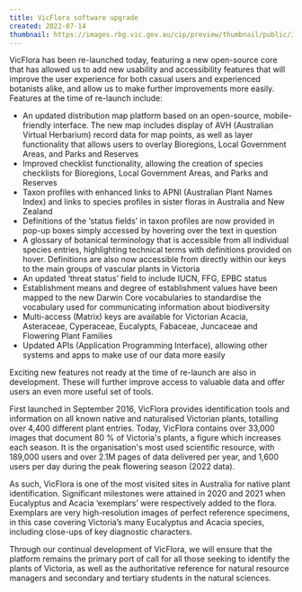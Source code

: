 ```yaml
---
title: VicFlora software upgrade
created: 2022-07-14
thumbnail: https://images.rbg.vic.gov.au/cip/preview/thumbnail/public/32388?size=192
---
```


VicFlora has been re-launched today, featuring a new open-source core that has allowed us to add new usability and accessibility features<!--more--> that will improve the user experience for both casual users and experienced botanists alike, and allow us to make further improvements more easily. Features at the time of re-launch include: 

-	An updated distribution map platform based on an open-source, mobile-friendly interface. The new map includes display of AVH (Australian Virtual Herbarium) record data for map points, as well as layer functionality that allows users to overlay Bioregions, Local Government Areas, and Parks and Reserves
-	Improved checklist functionality, allowing the creation of species checklists for Bioregions, Local Government Areas, and Parks and Reserves
-	Taxon profiles with enhanced links to APNI (Australian Plant Names Index) and links to species profiles in sister floras in Australia and New Zealand
-	Definitions of the ‘status fields’ in taxon profiles are now provided in pop-up boxes simply accessed by hovering over the text in question
-	A glossary of botanical terminology that is accessible from all individual species entries, highlighting technical terms with definitions provided on hover. Definitions are also now accessible from directly within our keys to the main groups of vascular plants in Victoria
-	An updated ‘threat status’ field to include IUCN, FFG, EPBC status
-	Establishment means and degree of establishment values have been mapped to the new Darwin Core vocabularies to standardise the vocabulary used for communicating information about biodiversity
-	Multi-access (Matrix) keys are available for Victorian Acacia, Asteraceae, Cyperaceae, Eucalypts, Fabaceae, Juncaceae and Flowering Plant Families
-	Updated APIs (Application Programming Interface), allowing other systems and apps to make use of our data more easily

Exciting new features not ready at the time of re-launch are also in development. These will further improve access to valuable data and offer users an even more useful set of tools.

First launched in September 2016, VicFlora provides identification tools and information on all known native and naturalised Victorian plants, totalling over 4,400 different plant entries. Today, VicFlora contains over 33,000 images that document 80 % of Victoria's plants, a figure which increases each season. It is the organisation's most used scientific resource, with 189,000 users and over 2.1M pages of data delivered per year, and 1,600 users per day during the peak flowering season (2022 data).

As such, VicFlora is one of the most visited sites in Australia for native plant identification. Significant milestones were attained in 2020 and 2021 when Eucalyptus and Acacia ‘exemplars’ were respectively added to the flora. Exemplars are very high-resolution images of perfect reference specimens, in this case covering Victoria’s many Eucalyptus and Acacia species, including close-ups of key diagnostic characters.  

Through our continual development of VicFlora, we will ensure that the platform remains the primary port of call for all those seeking to identify the plants of Victoria, as well as the authoritative reference for natural resource managers and secondary and tertiary students in the natural sciences.


